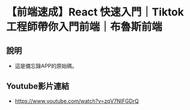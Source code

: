# 【前端速成】React 快速入門｜Tiktok工程師帶你入門前端｜布魯斯前端

## 說明
- 這是備忘錄APP的原始碼。

## Youtube影片連結
- https://www.youtube.com/watch?v=zqV7NIFGDrQ